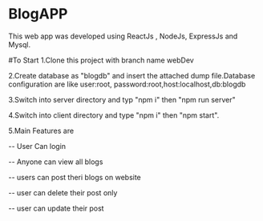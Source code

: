 # BlogAPP

This web app was developed using ReactJs , NodeJs, ExpressJs and Mysql.

#To Start
1.Clone this project with branch name webDev

2.Create database as "blogdb" and insert the attached dump file.Database configuration are like user:root, password:root,host:localhost,db:blogdb

3.Switch into server directory and typ "npm i" then "npm run server"

4.Switch into client directory and type "npm i" then "npm start".

5.Main Features are

 -- User Can login
 
 -- Anyone can view all blogs
 
 -- users can post theri blogs on website
 
 -- user can delete their post only
 
 -- user can update their post
